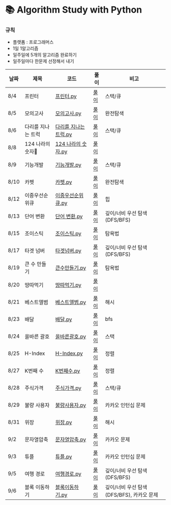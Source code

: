 # 📚 Algorithm Study with Python

### 규칙

- 플랫폼 : 프로그래머스
- 1일 1알고리즘
- 일주일에 5개의 알고리즘 완료하기
- 일주일마다 한문제 선정해서 내기 


| 날짜  | 제목   | 코드   | 풀이   |비고   |
| ------------ | ------------ | ------------ | ------------ | ------------ |
| 8/4  | 프린터  | [프린터.py](/programmers/프린터.py)|[풀이](/풀이/풀이_프린터.md)| 스택/큐|
| 8/5  | 모의고사  | [모의고사.py](/programmers/모의고사.py)|[풀이](/풀이/풀이_모의고사.md)| 완전탐색|
| 8/6  | 다리를 지나는 트럭  | [다리를 지나는 트럭.py](/programmers/다리를지나는트럭.py)|[풀이](/풀이/풀이_다리를지나는트럭.md)| 스택/큐|
| 8/8  | 124 나라의 숫자  | [124 나라의 숫자.py](/programmers/124나라의숫자.py)|[풀이](/풀이/풀이_124나라의숫자.md)| |
| 8/9  | 기능개발  | [기능개발.py](/programmers/기능개발.py)|[풀이](/풀이/풀이_기능개발.md)| 스택/큐 |
| 8/10  | 카펫  | [카펫.py](/programmers/카펫.py)|[풀이](/풀이/풀이_카펫.md)| 완전탐색 |
| 8/12  | 이중우선순위큐  | [이중우선순위큐.py](/programmers/이중우선순위큐.py)|[풀이](/풀이/풀이_이중우선순위큐.md)| 힙 |
| 8/13  | 단어 변환| [단어 변환.py](/programmers/단어변환.py)|[풀이](/풀이/풀이_단어변환.md)| 깊이/너비 우선 탐색(DFS/BFS) |
| 8/15  | 조이스틱 | [조이스틱.py](/programmers/조이스틱_민희.py)|[풀이](/풀이/풀이_조이스틱.md)| 탐욕법 |
| 8/17  | 타겟 넘버 | [타겟넘버.py](/programmers/타겟넘버.py)|[풀이](/풀이/풀이_타겟넘버.md)| 깊이/너비 우선 탐색(DFS/BFS) |
| 8/19  | 큰 수 만들기 | [큰수만들기.py](/programmers/큰수만들기.py)|[풀이](/풀이/풀이_큰수만들기.md)| 탐욕법 |
| 8/20  | 땅따먹기 | [땅따먹기.py](/programmers/땅따먹기.py)|[풀이](/풀이/풀이_땅따먹기.md)|  |
| 8/21  | 베스트앨범 | [베스트앨범.py](/programmers/베스트앨범.py)|[풀이](/풀이/풀이_베스트앨범.md)|해시 |
| 8/23  | 배달 | [배달.py](/programmers/배달_민희.py)|[풀이](/풀이/풀이_배달.md)|bfs |
| 8/24  | 올바른 괄호 | [올바른괄호.py](/programmers/올바른괄호.py)|[풀이](/풀이/풀이_올바른괄호.md)|스택  |
| 8/25  | H-Index | [H-Index.py](/programmers/HIndex.py)|[풀이](/풀이/풀이_HIndex.md)|정렬  |
| 8/27  | K번째 수 | [K번째수.py](/programmers/K번째수.py)|[풀이](/풀이/풀이_K번째수.md)|정렬  |
| 8/28  | 주식가격 | [주식가격.py](/programmers/주식가격.py)|[풀이](/풀이/풀이_주식가격.md)|스택/큐  |
| 8/29  | 불량 사용자 | [불량사용자.py](/programmers/불량사용자_민희.py)|[풀이](/풀이/풀이_불량사용자.md)|카카오 인턴십 문제  |
| 8/31 | 위장 | [위장.py](/programmers/위장.py)|[풀이](/풀이/풀이_위장.md)|해시|
| 9/2| 문자열압축 | [문자열압축.py](/programmers/문자열압축.py)|[풀이](/풀이/풀이_문자열압축.md)|카카오 문제|
| 9/3| 튜플 | [튜플.py](/programmers/튜플.py)|[풀이](/풀이/풀이_튜플.md)|카카오 인턴십 문제|
| 9/5| 여행 경로 | [여행경로.py](/programmers/여행경로.py)|[풀이](/풀이/풀이_여행경로.md)|깊이/너비 우선 탐색(DFS/BFS)|
| 9/6| 블록 이동하기| [블록이동하기.py](/programmers/블록이동하기.py)|[풀이](/풀이/풀이_블록이동하기.md)|깊이/너비 우선 탐색(DFS/BFS), 카카오 문제|



